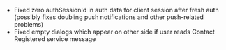 * Fixed zero authSessionId in auth data for client session after fresh auth (possibly fixes doubling push notifications and other push-related problems)
* Fixed empty dialogs which appear on other side if user reads Contact Registered service message